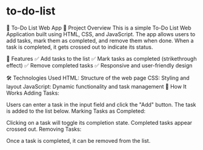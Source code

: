# to-do-list
📝 To-Do List Web App 📌 Project Overview This is a simple To-Do List Web Application built using HTML, CSS, and JavaScript. The app allows users to add tasks, mark them as completed, and remove them when done. When a task is completed, it gets crossed out to indicate its status.

🎯 Features ✅ Add tasks to the list ✅ Mark tasks as completed (strikethrough effect) ✅ Remove completed tasks ✅ Responsive and user-friendly design

🛠 Technologies Used HTML: Structure of the web page CSS: Styling and layout JavaScript: Dynamic functionality and task management 🚀 How It Works Adding Tasks:

Users can enter a task in the input field and click the "Add" button. The task is added to the list below. Marking Tasks as Completed:

Clicking on a task will toggle its completion state. Completed tasks appear crossed out. Removing Tasks:

Once a task is completed, it can be removed from the list.
